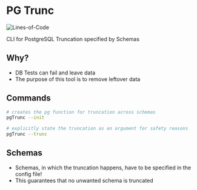 # PG Trunc
![Lines-of-Code](https://img.shields.io/badge/lines--of--code-0-brightgreen)

CLI for PostgreSQL Truncation specified by Schemas

## Why?
- DB Tests can fail and leave data
- The purpose of this tool is to remove leftover data

## Commands
```sh
# creates the pg function for truncation across schemas
pgTrunc --init

# explicitly state the truncation as an argument for safety reasons
pgTrunc --trunc
```

## Schemas
- Schemas, in which the truncation happens, have to be specified in the config file!
- This guarantees that no unwanted schema is truncated
